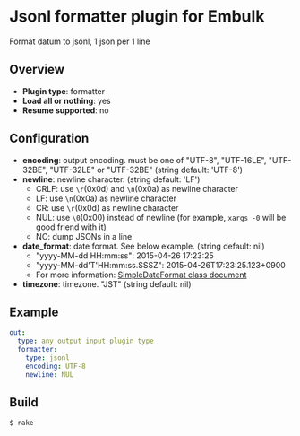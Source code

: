 # Jsonl formatter plugin for Embulk

Format datum to jsonl, 1 json per 1 line

## Overview

* **Plugin type**: formatter
* **Load all or nothing**: yes
* **Resume supported**: no

## Configuration

- **encoding**: output encoding. must be one of "UTF-8", "UTF-16LE", "UTF-32BE", "UTF-32LE" or "UTF-32BE" (string default: 'UTF-8')
- **newline**: newline character. (string default: 'LF')
    - CRLF: use `\r`(0x0d) and `\n`(0x0a) as newline character
    - LF: use `\n`(0x0a) as newline character
    - CR: use `\r`(0x0d) as newline character
    - NUL: use `\0`(0x00) instead of newline (for example, `xargs -0` will be good friend with it)
    - NO: dump JSONs in a line
- **date_format**: date format. See below example. (string default: nil)
    - "yyyy-MM-dd HH:mm:ss": 2015-04-26 17:23:25
    - "yyyy-MM-dd'T'HH:mm:ss.SSSZ": 2015-04-26T17:23:25.123+0900
    - For more information: [SimpleDateFormat class document](https://docs.oracle.com/javase/8/docs/api/java/text/SimpleDateFormat.html)
- **timezone**: timezone. "JST" (string default: nil)

## Example

```yaml
out:
  type: any output input plugin type
  formatter:
    type: jsonl
    encoding: UTF-8
    newline: NUL
```

## Build

```
$ rake
```
